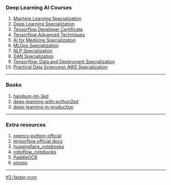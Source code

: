 ### Deep Learning AI Courses
  1. [Machine Learning Specialization](https://github.com/greyhatguy007/Machine-Learning-Specialization-Coursera)
  2. [Deep Learning Specialization](https://github.com/amanchadha/coursera-deep-learning-specialization)
  3. [Tensorflow Developer Certificate](https://github.com/https-deeplearning-ai/tensorflow-1-public)
  4. [Tensorflow Advanced Techniques](https://github.com/BaoLocPham/TensorFlow-Advanced-Techniques-Specialization)
  5. [AI for Medicine Specialization](https://github.com/amanchadha/coursera-ai-for-medicine-specialization)
  6. [MLOps Specialization](https://github.com/amanchadha/coursera-machine-learning-engineering-for-prod-mlops-specialization)
  7. [NLP Specialization](https://github.com/amanchadha/coursera-natural-language-processing-specialization)
  8. [GAN Specialization](https://github.com/amanchadha/coursera-gan-specialization)
  9. [Tensorflow: Data and Deployment Specialization](https://github.com/https-deeplearning-ai/tensorflow-2-public)
  10. [Practical Data Scienceon AWS Specialization](https://github.com/honghanhh/coursera-practical-data-science-specialization)
<hr>

### Books
  1. [handson-ml-3ed](https://github.com/ageron/handson-ml3)
  2. [deep-learning-with-python2ed](https://github.com/fchollet/deep-learning-with-python-notebooks)
  3. [deep-learning-in-production](https://github.com/The-AI-Summer/Deep-Learning-In-Production)
<hr>

### Extra resources
  1. [opencv-python-official](https://docs.opencv.org/4.x/d6/d00/tutorial_py_root.html)
  2. [tensorflow official docs](https://github.com/tensorflow/docs)
  3. [huggingface_notebooks](https://github.com/huggingface/notebooks)
  4. [roboflow_notebooks](https://github.com/roboflow/notebooks)
  5. [PaddleOCR](https://github.com/PaddlePaddle/PaddleOCR)
  6. [einops](https://github.com/arogozhnikov/einops)
<hr>
     
[tf2-faster-rcnn](https://github.com/hxuaj/tf2-faster-rcnn)
